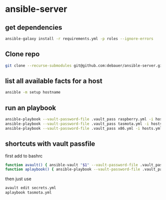 # ansible-server

## get dependencies
```` bash
ansible-galaxy install -r requirements.yml -p roles --ignore-errors
````
## Clone repo
```` bash
git clone --recurse-submodules git@github.com:debauer/ansible-server.git
````
## list all available facts for a host
```` bash
ansible -m setup hostname
````
## run an playbook
```` bash
ansible-playbook --vault-password-file .vault_pass raspberry.yml -i hosts.yml
ansible-playbook --vault-password-file .vault_pass tasmota.yml -i hosts.yml
ansible-playbook --vault-password-file .vault_pass x86.yml -i hosts.yml 
````

## shortcuts with vault passfile
first add to bashrc
```` bash
function avault() { ansible-vault "$1" --vault-password-file .vault_pass "$2";}
function aplaybook() { ansible-playbook --vault-password-file .vault_pass -i hosts.yml "$@";}
````
then just use
```` bash
avault edit secrets.yml
aplaybook tasmota.yml
````